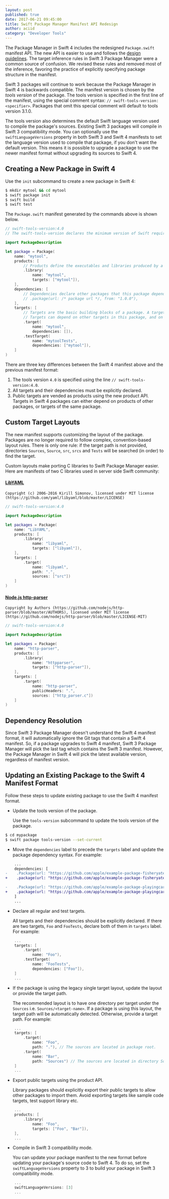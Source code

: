 ```yaml
---
layout: post
published: true
date: 2017-06-21 09:45:00
title: Swift Package Manager Manifest API Redesign
author: aciid
category: "Developer Tools"
---
```


The Package Manager in Swift 4 includes the redesigned `Package.swift` manifest
API.  The new API is easier to use and follows the [design guidelines](/documentation/api-design-guidelines/).  The target
inference rules in Swift 3 Package Manager were a common source of confusion. We
revised these rules and removed most of the inference, favoring the practice of
explicitly specifying package structure in the manifest.

Swift 3 packages will continue to work because the Package Manager in Swift 4 is
backwards compatible.  The manifest version is chosen by the _tools version_ of
the package. The tools version is specified in the first line of the manifest,
using the special comment syntax: `// swift-tools-version:<specifier>`.
Packages that omit this special comment will default to tools version 3.1.0.

The tools version also determines the default Swift language version used to
compile the package's sources. Existing Swift 3 packages will compile in Swift
3 compatibility mode.  You can optionally use the `swiftLanguageVersions`
property in both Swift 3 and Swift 4 manifests to set the language version used
to compile that package, if you don't want the default version.  This means it
is possible to upgrade a package to use the newer manifest format without
upgrading its sources to Swift 4.

## Creating a New Package in Swift 4

Use the `init` subcommand to create a new package in Swift 4:

~~~sh
$ mkdir mytool && cd mytool
$ swift package init
$ swift build
$ swift test
~~~

The `Package.swift` manifest generated by the commands above is shown below.

~~~swift
// swift-tools-version:4.0
// The swift-tools-version declares the minimum version of Swift required to build this package.

import PackageDescription

let package = Package(
    name: "mytool",
    products: [
        // Products define the executables and libraries produced by a package, and make them visible to other packages.
        .library(
            name: "mytool",
            targets: ["mytool"]),
    ],
    dependencies: [
        // Dependencies declare other packages that this package depends on.
        // .package(url: /* package url */, from: "1.0.0"),
    ],
    targets: [
        // Targets are the basic building blocks of a package. A target defines a module or a test suite.
        // Targets can depend on other targets in this package, and on products in packages which this package depends on.
        .target(
            name: "mytool",
            dependencies: []),
        .testTarget(
            name: "mytoolTests",
            dependencies: ["mytool"]),
    ]
)
~~~

There are three key differences between the Swift 4 manifest above and the
previous manifest format:

1. The tools version `4.0` is specified using the line `// swift-tools-version:4.0`.
2. All targets and their dependencies must be explicitly declared.
3. Public targets are vended as products using the new product API. Targets in
   Swift 4 packages can either depend on products of other packages, or targets
   of the same package.

## Custom Target Layouts

The new manifest supports customizing the layout of the package. Packages are no
longer required to follow complex, convention-based layout rules.  There is only
one rule: if the target path is not provided, directories `Sources`, `Source`,
`src`, `srcs` and `Tests` will be searched (in order) to find the target.

Custom layouts make porting C libraries to Swift Package Manager easier. Here
are manifests of two C libraries used in server side Swift community:

#### [LibYAML](https://github.com/yaml/libyaml)

~~~
Copyright (c) 2006-2016 Kirill Simonov, licensed under MIT license (https://github.com/yaml/libyaml/blob/master/LICENSE)
~~~

~~~swift
// swift-tools-version:4.0

import PackageDescription

let packages = Package(
    name: "LibYAML",
    products: [
        .library(
            name: "libyaml",
            targets: ["libyaml"]),
    ],
    targets: [
        .target(
            name: "libyaml",
            path: ".",
            sources: ["src"])
    ]
)
~~~

#### [Node.js http-parser](https://github.com/nodejs/http-parser)

~~~
Copyright by Authors (https://github.com/nodejs/http-parser/blob/master/AUTHORS), licensed under MIT license (https://github.com/nodejs/http-parser/blob/master/LICENSE-MIT)
~~~

~~~swift
// swift-tools-version:4.0

import PackageDescription

let packages = Package(
    name: "http-parser",
    products: [
        .library(
            name: "httpparser",
            targets: ["http-parser"]),
    ],
    targets: [
        .target(
            name: "http-parser",
            publicHeaders: ".",
            sources: ["http_parser.c"])
    ]
)
~~~

## Dependency Resolution

Since Swift 3 Package Manager doesn't understand the Swift 4 manifest format, it
will automatically ignore the Git tags that contain a Swift 4 manifest. So, if
a package upgrades to Swift 4 manifest, Swift 3 Package Manager will pick the
last tag which contains the Swift 3 manifest. However, the Package
Manager in Swift 4 will pick the latest available version, regardless of manifest version.

## Updating an Existing Package to the Swift 4 Manifest Format

Follow these steps to update existing package to use the Swift 4 manifest format.

* Update the tools version of the package.

    Use the `tools-version` subcommand to update the tools version of the package.

~~~sh
$ cd mypackage
$ swift package tools-version --set-current
~~~

* Move the `dependencies` label to precede the `targets` label and update the
  package dependency syntax. For example:

~~~diff
    ...
    dependencies: [
-    .Package(url: "https://github.com/apple/example-package-fisheryates.git", majorVersion: 2),
+    .package(url: "https://github.com/apple/example-package-fisheryates.git", from: "2.0.0"),

-    .Package(url: "https://github.com/apple/example-package-playingcard.git", majorVersion: 3, minor: 3),
+    .package(url: "https://github.com/apple/example-package-playingcard.git", .upToNextMinor(from: "3.3.0")),
    ]
    ...
~~~

* Declare all regular and test targets.

    All targets and their dependencies should be explicitly declared. If there
    are two targets, `Foo` and `FooTests`, declare both of them in `targets`
    label. For example:

~~~swift
    ...
    targets: [
        .target(
            name: "Foo"),
        .testTarget(
            name: "FooTests",
            dependencies: ["Foo"]),
    ]
    ...
~~~

* If the package is using the legacy single target layout, update the layout or
    provide the target path.

    The recommended layout is to have one directory per target under the
    `Sources` i.e. `Sources/<target-name>`. If a package is using this layout,
    the target path will be automatically detected. Otherwise, provide a target
    path. For example:

~~~swift
    ...
    targets: [
        .target(
            name: "Foo",
            path: "."), // The sources are located in package root.
        .target(
            name: "Bar",
            path: "Sources") // The sources are located in directory Sources/.
    ]
    ...
~~~

* Export public targets using the product API.

    Library packages should explicitly export their public targets to allow
    other packages to import them. Avoid exporting targets like sample code
    targets, test support library etc.

~~~swift
    ...
    products: [
        .library(
            name: "Foo",
            targets: ["Foo", "Bar"]),
    ],
    ...
~~~

* Compile in Swift 3 compatibility mode.

    You can update your package manifest to the new format before updating your
    package's source code to Swift 4.  To do so, set the `swiftLanguageVersions`
    property to 3 to build your package in Swift 3 compatibility mode.

~~~swift
    ...
    swiftLanguageVersions: [3]
    ...
~~~
